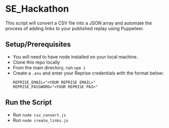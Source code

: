 # SE_Hackathon

This script will convert a CSV file into a JSON array and automate the process of adding links to your published replay using Puppeteer.

## Setup/Prerequisites

- You will need to have node installed on your local machine.
- Clone this repo locally
- From the main directory, run `npm i`
- Create a `.env` and enter your Reprise credentials with the format below:
  ```
  REPRISE_EMAIL="<YOUR REPRISE EMAIL>"
  REPRISE_PASSWORD="<YOUR REPRISE PAS>"
  ```

## Run the Script

- Run `node csv_convert.js`
- Run `node create_links.js`
